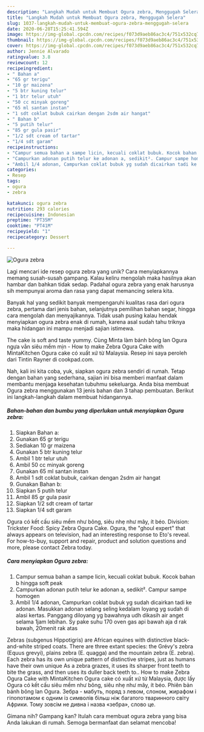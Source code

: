 ```yaml
---
description: "Langkah Mudah untuk Membuat Ogura zebra, Menggugah Selera"
title: "Langkah Mudah untuk Membuat Ogura zebra, Menggugah Selera"
slug: 1037-langkah-mudah-untuk-membuat-ogura-zebra-menggugah-selera
date: 2020-06-28T15:25:41.594Z
image: https://img-global.cpcdn.com/recipes/f073d9aeb86ac3c4/751x532cq70/ogura-zebra-foto-resep-utama.jpg
thumbnail: https://img-global.cpcdn.com/recipes/f073d9aeb86ac3c4/751x532cq70/ogura-zebra-foto-resep-utama.jpg
cover: https://img-global.cpcdn.com/recipes/f073d9aeb86ac3c4/751x532cq70/ogura-zebra-foto-resep-utama.jpg
author: Jennie Alvarado
ratingvalue: 3.8
reviewcount: 12
recipeingredient:
- " Bahan a"
- "65 gr terigu"
- "10 gr maizena"
- "5 btr kuning telur"
- "1 btr telur utuh"
- "50 cc minyak goreng"
- "65 ml santan instan"
- "1 sdt coklat bubuk cairkan dengan 2sdm air hangat"
- " Bahan b"
- "5 putih telur"
- "85 gr gula pasir"
- "1/2 sdt cream of tartar"
- "1/4 sdt garam"
recipeinstructions:
- "Campur semua bahan a sampe licin, kecuali coklat bubuk. Kocok bahan b hingga soft peak"
- "Campurkan adonan putih telur ke adonan a, sedikit². Campur sampe homogen"
- "Ambil 1/4 adonan, Campurkan coklat bubuk yg sudah dicairkan tadi ke adonan. Masukkan adonan selang seling kedalam loyang yg sudah di alasi kertas. Panggang diloyang yg bawahnya udh dikasih air anget selama 1jam lebihan. Sy pake suhu 170 oven gas api bawah aja d rak bawah, 20menit rak atas"
categories:
- Resep
tags:
- ogura
- zebra

katakunci: ogura zebra 
nutrition: 293 calories
recipecuisine: Indonesian
preptime: "PT35M"
cooktime: "PT41M"
recipeyield: "1"
recipecategory: Dessert

---
```



![Ogura zebra](https://img-global.cpcdn.com/recipes/f073d9aeb86ac3c4/751x532cq70/ogura-zebra-foto-resep-utama.jpg)

Lagi mencari ide resep ogura zebra yang unik? Cara menyiapkannya memang susah-susah gampang. Kalau keliru mengolah maka hasilnya akan hambar dan bahkan tidak sedap. Padahal ogura zebra yang enak harusnya sih mempunyai aroma dan rasa yang dapat memancing selera kita.

Banyak hal yang sedikit banyak mempengaruhi kualitas rasa dari ogura zebra, pertama dari jenis bahan, selanjutnya pemilihan bahan segar, hingga cara mengolah dan menyajikannya. Tidak usah pusing kalau hendak menyiapkan ogura zebra enak di rumah, karena asal sudah tahu triknya maka hidangan ini mampu menjadi sajian istimewa.

The cake is soft and taste yummy. Cùng Minta làm bánh bông lan Ogura ngựa vằn siêu mềm mịn - How to make Zebra Ogura Cake with MintaKitchen Ogura cake có xuất xứ từ Malaysia. Resep ini saya peroleh dari Tintin Rayner di cookpad.com.


Nah, kali ini kita coba, yuk, siapkan ogura zebra sendiri di rumah. Tetap dengan bahan yang sederhana, sajian ini bisa memberi manfaat dalam membantu menjaga kesehatan tubuhmu sekeluarga. Anda bisa membuat Ogura zebra menggunakan 13 jenis bahan dan 3 tahap pembuatan. Berikut ini langkah-langkah dalam membuat hidangannya.

<!--inarticleads1-->

##### Bahan-bahan dan bumbu yang diperlukan untuk menyiapkan Ogura zebra:

1. Siapkan  Bahan a:
1. Gunakan 65 gr terigu
1. Sediakan 10 gr maizena
1. Gunakan 5 btr kuning telur
1. Ambil 1 btr telur utuh
1. Ambil 50 cc minyak goreng
1. Gunakan 65 ml santan instan
1. Ambil 1 sdt coklat bubuk, cairkan dengan 2sdm air hangat
1. Gunakan  Bahan b:
1. Siapkan 5 putih telur
1. Ambil 85 gr gula pasir
1. Siapkan 1/2 sdt cream of tartar
1. Siapkan 1/4 sdt garam


Ogura có kết cấu siêu mềm như bông, siêu nhẹ như mây, ít béo. Division: Trickster Food: Spicy Zebra Ogura Cake. Ogura, the &#34;ghoul expert&#34; that always appears on television, had an interesting response to Eto&#39;s reveal. For how-to-buy, support and repair, product and solution questions and more, please contact Zebra today. 

<!--inarticleads2-->

##### Cara menyiapkan Ogura zebra:

1. Campur semua bahan a sampe licin, kecuali coklat bubuk. Kocok bahan b hingga soft peak
1. Campurkan adonan putih telur ke adonan a, sedikit². Campur sampe homogen
1. Ambil 1/4 adonan, Campurkan coklat bubuk yg sudah dicairkan tadi ke adonan. Masukkan adonan selang seling kedalam loyang yg sudah di alasi kertas. Panggang diloyang yg bawahnya udh dikasih air anget selama 1jam lebihan. Sy pake suhu 170 oven gas api bawah aja d rak bawah, 20menit rak atas


Zebras (subgenus Hippotigris) are African equines with distinctive black-and-white striped coats. There are three extant species: the Grévy&#39;s zebra (Equus grevyi), plains zebra (E. quagga) and the mountain zebra (E. zebra). Each zebra has its own unique pattern of distinctive stripes, just as humans have their own unique As a zebra grazes, it uses its sharper front teeth to bite the grass, and then uses its duller back teeth to.. How to make Zebra Ogura Cake with MintaKitchen Ogura cake có xuất xứ từ Malaysia, được lấy Ogura có kết cấu siêu mềm như bông, siêu nhẹ như mây, ít béo. Phiên bản bánh bông lan Ogura. Зебра - мабуть, поряд з левом, слоном, жирафом і гіпопотамом є одним із символів більш ніж багатого тваринного світу Африки. Тому зовсім не дивна і назва «зебра», слово це. 

Gimana nih? Gampang kan? Itulah cara membuat ogura zebra yang bisa Anda lakukan di rumah. Semoga bermanfaat dan selamat mencoba!
